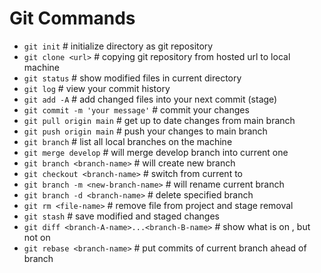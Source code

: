 # Git Commands

* `git init`      # initialize directory as git repository 
* `git clone <url>`      #  copying git repository from hosted url  to local machine
* `git status`      #  show modified files in current directory
* `git log`      #  view your commit history
* `git add -A`      #  add changed files into your next commit (stage)
* `git commit -m 'your message'`      #  commit your changes
* `git pull origin main`      #  get up to date changes from main branch 
* `git push origin main`      #  push your changes to main branch
* `git branch`      #  list all local branches on the machine
* `git merge develop`      #  will merge develop branch into current one 
* `git branch <branch-name>`      #  will create new branch
* `git checkout <branch-name>`      #  switch from current to <branch-name> 
* `git branch -m <new-branch-name>`      #  will rename current branch 
* `git branch -d <branch-name>`      #  delete specified branch
* `git rm <file-name>`      #  remove file from project and stage removal
* `git stash`      #  save modified and staged changes
* `git diff <branch-A-name>...<branch-B-name>`      #  show what is on <branch-A-name>, but not on <branch-B-name>
* `git rebase <branch-name>`      #  put commits of current branch ahead of  branch <branch-name>